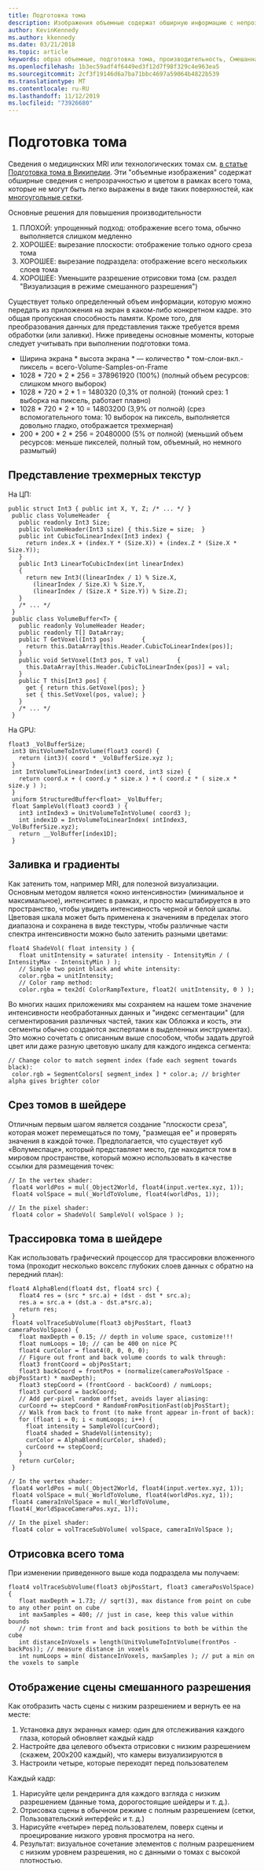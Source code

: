 ```yaml
---
title: Подготовка тома
description: Изображения объемные содержат обширную информацию с непрозрачностью и цветом в рамках всего тома, которые не могут быть легко выражены в качестве поверхностей. Узнайте, как эффективно визуализировать объемные образы в Windows Mixed Reality.
author: KevinKennedy
ms.author: kkennedy
ms.date: 03/21/2018
ms.topic: article
keywords: образ объемные, подготовка тома, производительность, Смешанная реальность
ms.openlocfilehash: 1b3ec59adf4f6449ed3f12d7f98f329c4e963ea5
ms.sourcegitcommit: 2cf3f19146d6a7ba71bbc4697a59064b4822b539
ms.translationtype: MT
ms.contentlocale: ru-RU
ms.lasthandoff: 11/12/2019
ms.locfileid: "73926680"
---
```

# <a name="volume-rendering"></a>Подготовка тома

Сведения о медицинских MRI или технологических томах см. [в статье Подготовка тома в Википедии](https://en.wikipedia.org/wiki/Volume_rendering). Эти "объемные изображения" содержат обширные сведения с непрозрачностью и цветом в рамках всего тома, которые не могут быть легко выражены в виде таких поверхностей, как [многоугольные сетки](https://en.wikipedia.org/wiki/Polygon_mesh).

Основные решения для повышения производительности
1. ПЛОХОЙ: упрощенный подход: отображение всего тома, обычно выполняется слишком медленно
2. ХОРОШЕЕ: вырезание плоскости: отображение только одного среза тома
3. ХОРОШЕЕ: вырезание подраздела: отображение всего нескольких слоев тома
4. ХОРОШЕЕ: Уменьшите разрешение отрисовки тома (см. раздел "Визуализация в режиме смешанного разрешения")

Существует только определенный объем информации, которую можно передать из приложения на экран в каком-либо конкретном кадре. это общая пропускная способность памяти. Кроме того, для преобразования данных для представления также требуется время обработки (или заливки). Ниже приведены основные моменты, которые следует учитывать при выполнении подготовки тома.
* Ширина экрана * высота экрана * — количество * том-слои-вкл.-пиксель = всего-Volume-Samples-on-Frame
* 1028 * 720 * 2 * 256 = 378961920 (100%) (полный объем ресурсов: слишком много выборок)
* 1028 * 720 * 2 * 1 = 1480320 (0,3% от полной) (тонкий срез: 1 выборка на пиксель, работает плавно)
* 1028 * 720 * 2 * 10 = 14803200 (3,9% от полной) (срез вспомогательного тома: 10 выборок на пиксель, выполняется довольно гладко, отображается трехмерная)
* 200 * 200 * 2 * 256 = 20480000 (5% от полной) (меньший объем ресурсов: меньше пикселей, полный том, объемный, но немного размытый)

## <a name="representing-3d-textures"></a>Представление трехмерных текстур

На ЦП:

```
public struct Int3 { public int X, Y, Z; /* ... */ }
 public class VolumeHeader  {
   public readonly Int3 Size;
   public VolumeHeader(Int3 size) { this.Size = size;  }
   public int CubicToLinearIndex(Int3 index) {
     return index.X + (index.Y * (Size.X)) + (index.Z * (Size.X * Size.Y));
   }
   public Int3 LinearToCubicIndex(int linearIndex)
   {
     return new Int3((linearIndex / 1) % Size.X,
       (linearIndex / Size.X) % Size.Y,
       (linearIndex / (Size.X * Size.Y)) % Size.Z);
   }
   /* ... */
 }
 public class VolumeBuffer<T> {
   public readonly VolumeHeader Header;
   public readonly T[] DataArray;
   public T GetVoxel(Int3 pos)        {
     return this.DataArray[this.Header.CubicToLinearIndex(pos)];
   }
   public void SetVoxel(Int3 pos, T val)        {
     this.DataArray[this.Header.CubicToLinearIndex(pos)] = val;
   }
   public T this[Int3 pos] {
     get { return this.GetVoxel(pos); }
     set { this.SetVoxel(pos, value); }
   }
   /* ... */
 }
```

На GPU:

```
float3 _VolBufferSize;
 int3 UnitVolumeToIntVolume(float3 coord) {
   return (int3)( coord * _VolBufferSize.xyz );
 }
 int IntVolumeToLinearIndex(int3 coord, int3 size) {
   return coord.x + ( coord.y * size.x ) + ( coord.z * ( size.x * size.y ) );
 }
 uniform StructuredBuffer<float> _VolBuffer;
 float SampleVol(float3 coord3 ) {
   int3 intIndex3 = UnitVolumeToIntVolume( coord3 );
   int index1D = IntVolumeToLinearIndex( intIndex3, _VolBufferSize.xyz);
   return __VolBuffer[index1D];
 }
```

## <a name="shading-and-gradients"></a>Заливка и градиенты

Как затенить том, например MRI, для полезной визуализации. Основным методом является «окно интенсивности» (минимальное и максимальное), интенситиес в рамках, и просто масштабируется в это пространство, чтобы увидеть интенсивность черной и белой шкалы. Цветовая шкала может быть применена к значениям в пределах этого диапазона и сохранена в виде текстуры, чтобы различные части спектра интенсивности можно было затенить разными цветами:

```
float4 ShadeVol( float intensity ) {
   float unitIntensity = saturate( intensity - IntensityMin / ( IntensityMax - IntensityMin ) );
   // Simple two point black and white intensity:
   color.rgba = unitIntensity;
   // Color ramp method:
   color.rgba = tex2d( ColorRampTexture, float2( unitIntensity, 0 ) );
```

Во многих наших приложениях мы сохраняем на нашем томе значение интенсивности необработанных данных и "индекс сегментации" (для сегментирования различных частей, таких как Обложка и кость, эти сегменты обычно создаются экспертами в выделенных инструментах). Это можно сочетать с описанным выше способом, чтобы задать другой цвет или даже разную цветовую шкалу для каждого индекса сегмента:

```
// Change color to match segment index (fade each segment towards black):
 color.rgb = SegmentColors[ segment_index ] * color.a; // brighter alpha gives brighter color
```

## <a name="volume-slicing-in-a-shader"></a>Срез томов в шейдере

Отличным первым шагом является создание "плоскости среза", которая может перемещаться по тому, "размещая ее" и проверять значения в каждой точке. Предполагается, что существует куб «Волумеспаце», который представляет место, где находится том в мировом пространстве, который можно использовать в качестве ссылки для размещения точек:

```
// In the vertex shader:
 float4 worldPos = mul(_Object2World, float4(input.vertex.xyz, 1));
 float4 volSpace = mul(_WorldToVolume, float4(worldPos, 1));
```

```
// In the pixel shader:
 float4 color = ShadeVol( SampleVol( volSpace ) );
```

## <a name="volume-tracing-in-shaders"></a>Трассировка тома в шейдере

Как использовать графический процессор для трассировки вложенного тома (проходит несколько вокселс глубоких слоев данных с обратно на передний план):

```
float4 AlphaBlend(float4 dst, float4 src) {
   float4 res = (src * src.a) + (dst - dst * src.a);
   res.a = src.a + (dst.a - dst.a*src.a);
   return res;
 }
 float4 volTraceSubVolume(float3 objPosStart, float3 cameraPosVolSpace) {
   float maxDepth = 0.15; // depth in volume space, customize!!!
   float numLoops = 10; // can be 400 on nice PC
   float4 curColor = float4(0, 0, 0, 0);
   // Figure out front and back volume coords to walk through:
   float3 frontCoord = objPosStart;
   float3 backCoord = frontPos + (normalize(cameraPosVolSpace - objPosStart) * maxDepth);
   float3 stepCoord = (frontCoord - backCoord) / numLoops;
   float3 curCoord = backCoord;
   // Add per-pixel random offset, avoids layer aliasing:
   curCoord += stepCoord * RandomFromPositionFast(objPosStart);
   // Walk from back to front (to make front appear in-front of back):
   for (float i = 0; i < numLoops; i++) {
     float intensity = SampleVol(curCoord);
     float4 shaded = ShadeVol(intensity);
     curColor = AlphaBlend(curColor, shaded);
     curCoord += stepCoord;
   }
   return curColor;
 }
```

```
// In the vertex shader:
 float4 worldPos = mul(_Object2World, float4(input.vertex.xyz, 1));
 float4 volSpace = mul(_WorldToVolume, float4(worldPos.xyz, 1));
 float4 cameraInVolSpace = mul(_WorldToVolume, float4(_WorldSpaceCameraPos.xyz, 1));
```

```
// In the pixel shader:
 float4 color = volTraceSubVolume( volSpace, cameraInVolSpace );
```

## <a name="whole-volume-rendering"></a>Отрисовка всего тома

При изменении приведенного выше кода подраздела мы получаем:

```
float4 volTraceSubVolume(float3 objPosStart, float3 cameraPosVolSpace) {
   float maxDepth = 1.73; // sqrt(3), max distance from point on cube to any other point on cube
   int maxSamples = 400; // just in case, keep this value within bounds
   // not shown: trim front and back positions to both be within the cube
   int distanceInVoxels = length(UnitVolumeToIntVolume(frontPos - backPos)); // measure distance in voxels
   int numLoops = min( distanceInVoxels, maxSamples ); // put a min on the voxels to sample
```

## <a name="mixed-resolution-scene-rendering"></a>Отображение сцены смешанного разрешения

Как отобразить часть сцены с низким разрешением и вернуть ее на месте:
1. Установка двух экранных камер: один для отслеживания каждого глаза, который обновляет каждый кадр
2. Настройте два целевого объекта отрисовки с низким разрешением (скажем, 200x200 каждый), что камеры визуализируются в
3. Настроили четыре, которые переходят перед пользователем

Каждый кадр:
1. Нарисуйте цели рендеринга для каждого взгляда с низким разрешением (данные тома, дорогостоящие шейдеры и т. д.).
2. Отрисовка сцены в обычном режиме с полным разрешением (сетки, Пользовательский интерфейс и т. д.)
3. Нарисуйте «четыре» перед пользователем, поверх сцены и проецирование низкого уровня просмотра на него.
4. Результат: визуальное сочетание элементов с полным разрешением с низким уровнем разрешения, но с данными о томах с высокой плотностью.
